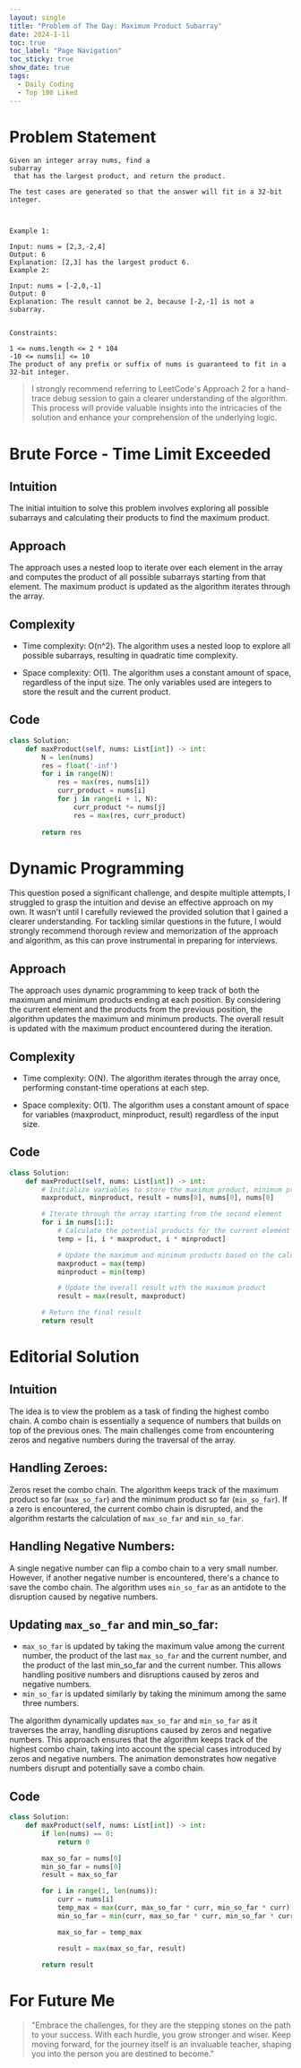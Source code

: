 ```yaml
---
layout: single
title: "Problem of The Day: Maximum Product Subarray"
date: 2024-1-11
toc: true
toc_label: "Page Navigation"
toc_sticky: true
show_date: true
tags:
  - Daily Coding
  - Top 100 Liked
---
```

# Problem Statement
```
Given an integer array nums, find a 
subarray
 that has the largest product, and return the product.

The test cases are generated so that the answer will fit in a 32-bit integer.

 

Example 1:

Input: nums = [2,3,-2,4]
Output: 6
Explanation: [2,3] has the largest product 6.
Example 2:

Input: nums = [-2,0,-1]
Output: 0
Explanation: The result cannot be 2, because [-2,-1] is not a subarray.
 

Constraints:

1 <= nums.length <= 2 * 104
-10 <= nums[i] <= 10
The product of any prefix or suffix of nums is guaranteed to fit in a 32-bit integer.
```

>I strongly recommend referring to LeetCode's Approach 2 for a hand-trace debug session to gain a clearer understanding of the algorithm. This process will provide valuable insights into the intricacies of the solution and enhance your comprehension of the underlying logic.


# Brute Force - Time Limit Exceeded
## Intuition
The initial intuition to solve this problem involves exploring all possible subarrays and calculating their products to find the maximum product.

## Approach
The approach uses a nested loop to iterate over each element in the array and computes the product of all possible subarrays starting from that element. The maximum product is updated as the algorithm iterates through the array.

## Complexity
- Time complexity:
O(n^2). The algorithm uses a nested loop to explore all possible subarrays, resulting in quadratic time complexity.

- Space complexity:
O(1). The algorithm uses a constant amount of space, regardless of the input size. The only variables used are integers to store the result and the current product.

## Code
```python
class Solution:
    def maxProduct(self, nums: List[int]) -> int:
        N = len(nums)
        res = float('-inf')
        for i in range(N):
            res = max(res, nums[i])
            curr_product = nums[i]
            for j in range(i + 1, N):
                curr_product *= nums[j]
                res = max(res, curr_product)
        
        return res
```

# Dynamic Programming
This question posed a significant challenge, and despite multiple attempts, I struggled to grasp the intuition and devise an effective approach on my own. It wasn't until I carefully reviewed the provided solution that I gained a clearer understanding. For tackling similar questions in the future, I would strongly recommend thorough review and memorization of the approach and algorithm, as this can prove instrumental in preparing for interviews.

## Approach
The approach uses dynamic programming to keep track of both the maximum and minimum products ending at each position. By considering the current element and the products from the previous position, the algorithm updates the maximum and minimum products. The overall result is updated with the maximum product encountered during the iteration.
## Complexity
- Time complexity:
O(N). The algorithm iterates through the array once, performing constant-time operations at each step.

- Space complexity:
O(1). The algorithm uses a constant amount of space for variables (maxproduct, minproduct, result) regardless of the input size.

## Code
```python
class Solution:
    def maxProduct(self, nums: List[int]) -> int:
        # Initialize variables to store the maximum product, minimum product, and overall result
        maxproduct, minproduct, result = nums[0], nums[0], nums[0]

        # Iterate through the array starting from the second element
        for i in nums[1:]:
            # Calculate the potential products for the current element
            temp = [i, i * maxproduct, i * minproduct]

            # Update the maximum and minimum products based on the calculated values
            maxproduct = max(temp)
            minproduct = min(temp)

            # Update the overall result with the maximum product
            result = max(result, maxproduct)

        # Return the final result
        return result

```

# Editorial Solution

## Intuition
The idea is to view the problem as a task of finding the highest combo chain. A combo chain is essentially a sequence of numbers that builds on top of the previous ones. The main challenges come from encountering zeros and negative numbers during the traversal of the array.

## Handling Zeroes:
Zeros reset the combo chain. The algorithm keeps track of the maximum product so far (`max_so_far`) and the minimum product so far (`min_so_far`). If a zero is encountered, the current combo chain is disrupted, and the algorithm restarts the calculation of `max_so_far` and `min_so_far`.

## Handling Negative Numbers:
A single negative number can flip a combo chain to a very small number. However, if another negative number is encountered, there's a chance to save the combo chain. The algorithm uses `min_so_far` as an antidote to the disruption caused by negative numbers.

## Updating `max_so_far` and min_so_far:
- `max_so_far` is updated by taking the maximum value among the current number, the product of the last `max_so_far` and the current number, and the product of the last min_so_far and the current number. This allows handling positive numbers and disruptions caused by zeros and negative numbers.
- `min_so_far` is updated similarly by taking the minimum among the same three numbers.

The algorithm dynamically updates `max_so_far` and `min_so_far` as it traverses the array, handling disruptions caused by zeros and negative numbers. This approach ensures that the algorithm keeps track of the highest combo chain, taking into account the special cases introduced by zeros and negative numbers. The animation demonstrates how negative numbers disrupt and potentially save a combo chain.

## Code
```python
class Solution:
    def maxProduct(self, nums: List[int]) -> int:
        if len(nums) == 0:
            return 0

        max_so_far = nums[0]
        min_so_far = nums[0]
        result = max_so_far

        for i in range(1, len(nums)):
            curr = nums[i]
            temp_max = max(curr, max_so_far * curr, min_so_far * curr)
            min_so_far = min(curr, max_so_far * curr, min_so_far * curr)

            max_so_far = temp_max

            result = max(max_so_far, result)

        return result
```

# For Future Me
>"Embrace the challenges, for they are the stepping stones on the path to your success. With each hurdle, you grow stronger and wiser. Keep moving forward, for the journey itself is an invaluable teacher, shaping you into the person you are destined to become."